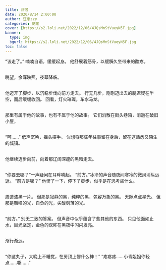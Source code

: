 ```yaml
---
title: 归宿
date: 2020/8/14 2:00:00
author: 汪崽zzy
categories: 随笔
cover: [https://s2.loli.net/2022/12/06/4JQsMnStVueyN5F.jpg]
banner: 
  type: img
  bgurl: https://s2.loli.net/2022/12/06/4JQsMnStVueyN5F.jpg
toc: false
---
```


“该走了。”
喃喃自语，缓缓起身。
他舒展着筋骨，以缓解久坐带来的酸疼。<br><br>

眺望，余晖映照，夜幕降临。<br><br>

他迈开了脚步，以沉稳步伐向前方走去。
行无几步，刚刚迈出去的腿迟疑在半空，而后缓缓收回。
回看，灯火璀璨，车水马龙。<br><br>

那里有属于他的故事，也有不属于他的故事。
它们消散在街头巷陌，消逝在破旧小屋。<br><br>

“呵……”
低声沉吟，摇头摆手。
似想将那陈年往事留在身后，留在这熟悉又陌生的城镇。<br><br>

他继续迈步向前，向着那辽阔深邃的黑暗走去。<br><br>

“你要去哪？”一声疑问在耳畔响起。
“前方。”冰冷的声音随夜间寒冷的微风消纵远逝。
“前方是哪？”
他愣了一下，停下了脚步，似乎是在思考些什么。<br><br>

周遭漆黑一片。
但那是寂静的黑，纯粹的黑，包容万象的黑。
天际点点星光。
但那是聒噪的光，自负的光，尖酸刻薄的光。<br><br>

“前方。”
别无二致的答案。
但声音中似乎蕴含了些其他的东西。
只见他面如止水，目光坚定，金色的双眸在黑夜中闪闪发亮。<br><br>

渐行渐远。<br><br>

“你这丸子，大晚上不睡觉，在房顶上愣什么神！”
“疼疼疼……小青姐姐你轻点……嘶……”